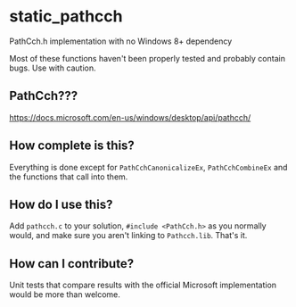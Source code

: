 # static_pathcch
PathCch.h implementation with no Windows 8+ dependency

Most of these functions haven't been properly tested and probably contain bugs. Use with caution.

## PathCch???
https://docs.microsoft.com/en-us/windows/desktop/api/pathcch/

## How complete is this?
Everything is done except for `PathCchCanonicalizeEx`, `PathCchCombineEx` and the functions that call into them.

## How do I use this?
Add `pathcch.c` to your solution, `#include <PathCch.h>` as you normally would, and make sure you aren't linking to `Pathcch.lib`. That's it.

## How can I contribute?
Unit tests that compare results with the official Microsoft implementation would be more than welcome.
